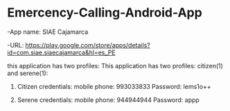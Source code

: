 # Emercency-Calling-Android-App

-App name: SIAE Cajamarca

-URL: https://play.google.com/store/apps/details?id=com.siae.siaecajamarca&hl=es_PE

this application has two profiles: This application has two profiles: citizen(1) and serene(1):

1. Citizen credentials:
mobile phone: 993033833
Password: lems1o++

2. Serene credentials:
mobile phone: 944944944
Password: appp

